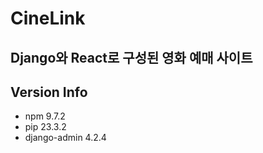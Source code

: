 # CineLink
Django와 React로 구성된 영화 예매 사이트
--
## Version Info
- npm 9.7.2
- pip 23.3.2
- django-admin 4.2.4
